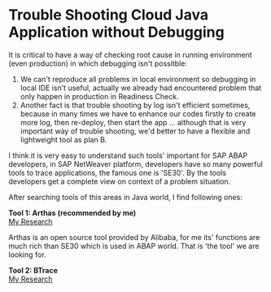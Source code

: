 # Trouble Shooting Cloud Java Application without Debugging

It is critical to have a way of checking root cause in running environment (even production) in which debugging isn't possitble: 
1. We can't reproduce all problems in local environment so debugging in local IDE isn't useful, actually we already had encountered problem that only happen in production in Readiness Check. 
2. Another fact is that trouble shooting by log isn't efficient sometimes, because in many times we have to enhance our codes firstly to create more log, then re-deploy, then start the app ... although that is very important way of trouble shooting, we'd better to have a flexible and lightweight tool as plan B.  

I think it is very easy to understand such tools' important for SAP ABAP developers, in SAP NetWeaver platform, developers have so many powerful tools to trace applications, the famous one is 'SE30'. By the tools developers get a complete view on context of a problem situation. 

After searching tools of this areas in Java world, I find following ones:

**Tool 1: Arthas (recommended by me)**  
[My Research](Arthas.md)

Arthas is an open source tool provided by Alibaba, for me its' functions are much rich than SE30 which is used in ABAP world. That is 'the tool' we are looking for.

**Tool 2: BTrace**  
[My Research](BTrace.md)